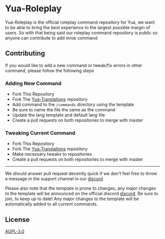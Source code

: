 # Yua-Roleplay

Yua-Roleplay is the official roleplay command repository for Yua, we want to be able to bring the best experience to the largest possible margin of users. So with that being said our roleplay command repository is public so anyone can contribute to add mroe command

## Contributing
If you would like to add a new command or tweak/fix errors in other command, please follow the following steps
### Adding New Command
- Fork This Repository
- Fork The [Yua-Translations](https://github.com/CherryBlossomTavern/Yua-Translations) repository
- Add command to the `/commands` directory using the template
- Be sure to name the file the same as the command
- Update the lang template and default lang file
- Create a pull requests on both repositories to merge with master

### Tweaking Current Command
- Fork This Repository
- Fork The [Yua-Translations](https://github.com/CherryBlossomTavern/Yua-Translations) repository
- Make necessary tweaks to repositories
- Create a pull requests on both repositories to merge with master
___
We should answer pull request decently quick if we don't feel free to throw a message in the support channel in our [discord](https://discord.gg/yua)

Please also note that the template is prone to changes, any major changes to the template will be announced on the official discord [discord](https://discord.gg/yua). Be sure to join, to keep up to date! Any major changes to the template will be automatically added to all current commands.

## License
[AGPL-3.0](https://choosealicense.com/licenses/agpl-3.0/)
